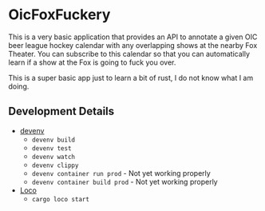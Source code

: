 # OicFoxFuckery

This is a very basic application that provides an API to annotate a given OIC
beer league hockey calendar with any overlapping shows at the nearby Fox Theater.
You can subscribe to this calendar so that you can automatically learn if a show
at the Fox is going to fuck you over.

This is a super basic app just to learn a bit of rust, I do not know what I am doing.

## Development Details

* [devenv](https://devenv.sh)
  * `devenv build`
  * `devenv test`
  * `devenv watch`
  * `devenv clippy`
  * `devenv container run prod` - Not yet working properly
  * `devenv container build prod` - Not yet working properly
* [Loco](https://loco.rs)
  * `cargo loco start`
